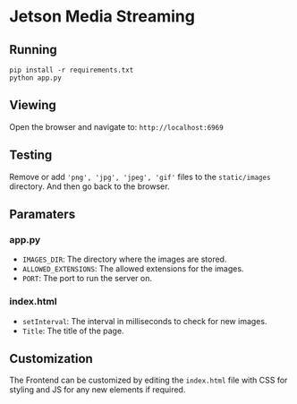 # Jetson Media Streaming

## Running

```
pip install -r requirements.txt
python app.py
```

## Viewing

Open the browser and navigate to: ```http://localhost:6969```

## Testing

Remove or add ```'png', 'jpg', 'jpeg', 'gif'``` files to the ```static/images``` directory.
And then go back to the browser.

## Paramaters

### app.py

- ```IMAGES_DIR```: The directory where the images are stored.
- ```ALLOWED_EXTENSIONS```: The allowed extensions for the images.
- ```PORT```: The port to run the server on.

### index.html

- ```setInterval```: The interval in milliseconds to check for new images.
- ```Title```: The title of the page.

## Customization

The Frontend can be customized by editing the ```index.html``` file with CSS for styling and JS for any new elements if required. 

